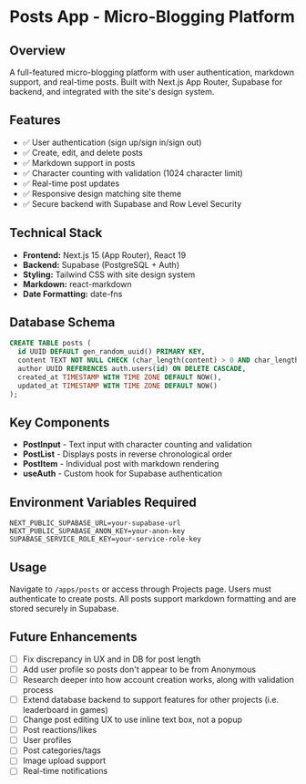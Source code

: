 # Posts App - Micro-Blogging Platform

## Overview
A full-featured micro-blogging platform with user authentication, markdown support, and real-time posts. Built with Next.js App Router, Supabase for backend, and integrated with the site's design system.

## Features
- ✅ User authentication (sign up/sign in/sign out)
- ✅ Create, edit, and delete posts
- ✅ Markdown support in posts
- ✅ Character counting with validation (1024 character limit)
- ✅ Real-time post updates
- ✅ Responsive design matching site theme
- ✅ Secure backend with Supabase and Row Level Security

## Technical Stack
- **Frontend:** Next.js 15 (App Router), React 19
- **Backend:** Supabase (PostgreSQL + Auth)
- **Styling:** Tailwind CSS with site design system
- **Markdown:** react-markdown
- **Date Formatting:** date-fns

## Database Schema
```sql
CREATE TABLE posts (
  id UUID DEFAULT gen_random_uuid() PRIMARY KEY,
  content TEXT NOT NULL CHECK (char_length(content) > 0 AND char_length(content) <= 500),
  author UUID REFERENCES auth.users(id) ON DELETE CASCADE,
  created_at TIMESTAMP WITH TIME ZONE DEFAULT NOW(),
  updated_at TIMESTAMP WITH TIME ZONE DEFAULT NOW()
);
```

## Key Components
- **PostInput** - Text input with character counting and validation
- **PostList** - Displays posts in reverse chronological order
- **PostItem** - Individual post with markdown rendering
- **useAuth** - Custom hook for Supabase authentication

## Environment Variables Required
```
NEXT_PUBLIC_SUPABASE_URL=your-supabase-url
NEXT_PUBLIC_SUPABASE_ANON_KEY=your-anon-key
SUPABASE_SERVICE_ROLE_KEY=your-service-role-key
```

## Usage
Navigate to `/apps/posts` or access through Projects page. Users must authenticate to create posts. All posts support markdown formatting and are stored securely in Supabase.

## Future Enhancements
- [ ] Fix discrepancy in UX and in DB for post length 
- [ ] Add user profile so posts don't appear to be from Anonymous
- [ ] Research deeper into how account creation works, along with validation process
- [ ] Extend database backend to support features for other projects (i.e. leaderboard in games)
- [ ] Change post editing UX to use inline text box, not a popup
- [ ] Post reactions/likes
- [ ] User profiles
- [ ] Post categories/tags
- [ ] Image upload support
- [ ] Real-time notifications